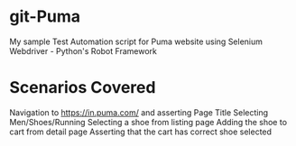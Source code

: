 # git-Puma
My sample Test Automation script for Puma website using Selenium Webdriver - Python's Robot Framework

# Scenarios Covered
Navigation to https://in.puma.com/ and asserting Page Title
Selecting Men/Shoes/Running
Selecting a shoe from listing page
Adding the shoe to cart from detail page
Asserting that the cart has correct shoe selected
